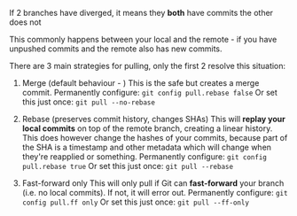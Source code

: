 If 2 branches have diverged, it means they **both** have commits the other does not

This commonly happens between your local and the remote - if you have unpushed commits and the remote also has new commits.

There are 3 main strategies for pulling, only the first 2 resolve this situation:

1. Merge (default behaviour - )
This is the safe but creates a merge commit.
Permanently configure: `git config pull.rebase false`
Or set this just once: `git pull --no-rebase`

2. Rebase (preserves commit history, changes SHAs)
This will **replay your local commits** on top of the remote branch, creating a linear history. This does however change the hashes of your commits, because part of the SHA is a timestamp and other metadata which will change when they're reapplied or something.
Permanently configure: `git config pull.rebase true`
Or set this just once: `git pull --rebase`

3. Fast-forward only
This will only pull if Git can **fast-forward** your branch (i.e. no local commits). If not, it will error out.
Permanently configure: `git config pull.ff only`
Or set this just once: `git pull --ff-only`

